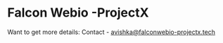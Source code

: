 
# Falcon Webio -ProjectX

Want to get more details:
    Contact - avishka@falconwebio-projectx.tech

